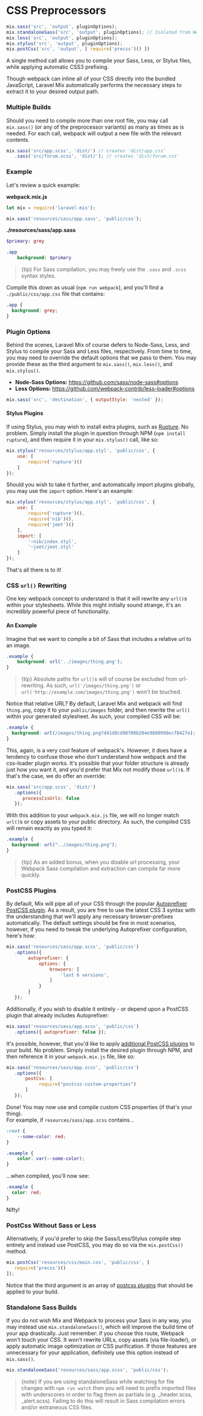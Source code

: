 # CSS Preprocessors

```js
mix.sass('src', 'output', pluginOptions);
mix.standaloneSass('src', 'output', pluginOptions); // Isolated from Webpack build.
mix.less('src', 'output', pluginOptions);
mix.stylus('src', 'output', pluginOptions);
mix.postCss('src', 'output', [ require('precss')() ])
```

A single method call allows you to compile your Sass, Less, or Stylus files, while applying automatic CSS3 prefixing.

Though webpack can inline all of your CSS directly into the bundled JavaScript, Laravel Mix automatically performs the necessary steps to extract it to your desired output path.

### Multiple Builds

Should you need to compile more than one root file, you may call `mix.sass()` (or any of the preprocessor variants) as many as times as is needed. For each call, webpack will output a new file with the relevant contents.

```js
mix.sass('src/app.scss', 'dist/') // creates 'dist/app.css'
   .sass('src/forum.scss', 'dist/'); // creates 'dist/forum.css'
```

### Example

Let's review a quick example:

**webpack.mix.js**

```js
let mix = require('laravel-mix');

mix.sass('resources/sass/app.sass', 'public/css');
```

**./resources/sass/app.sass**

```sass
$primary: grey

.app
    background: $primary
```

> {tip} For Sass compilation, you may freely use the `.sass` and `.scss` syntax styles.

Compile this down as usual \(`npm run webpack`\), and you'll find a `./public/css/app.css` file that contains:

```css
.app {
  background: grey;
}
```

### Plugin Options

Behind the scenes, Laravel Mix of course defers to Node-Sass, Less, and Stylus to compile your Sass and Less files, respectively. From time to time, you may need to override the default options that we pass to them. You may provide these as the third argument to `mix.sass()`, `mix.less()`, and `mix.stylus()`.

- **Node-Sass Options:** https://github.com/sass/node-sass#options
- **Less Options:** https://github.com/webpack-contrib/less-loader#options

```js
mix.sass('src', 'destination', { outputStyle: 'nested' });
```

#### Stylus Plugins

If using Stylus, you may wish to install extra plugins, such as [Rupture](https://github.com/jescalan/rupture). No problem. Simply install the plugin in question through NPM (`npm install rupture`), and then require it in your `mix.stylus()` call, like so:

```js
mix.stylus('resources/stylus/app.styl', 'public/css', {
    use: [
        require('rupture')()
    ]
});
```

Should you wish to take it further, and automatically import plugins globally, you may use the `import` option. Here's an example:

```js
mix.stylus('resources/stylus/app.styl', 'public/css', {
    use: [
        require('rupture')(),
        require('nib')(),
        require('jeet')()
    ],
    import: [
        '~nib/index.styl',
        '~jeet/jeet.styl'
    ]
});
```

That's all there is to it!


### CSS `url()` Rewriting

One key webpack concept to understand is that it will rewrite any `url()`s within your stylesheets. While this might initially sound strange, it's an incredibly powerful piece of functionality.

#### An Example

Imagine that we want to compile a bit of Sass that includes a relative url to an image.

```scss
.example {
    background: url('../images/thing.png');
}
```

> {tip} Absolute paths for `url()`s will of course be excluded from url-rewriting. As such, `url('/images/thing.png')` or `url('http://example.com/images/thing.png')` won't be touched.

Notice that relative URL? By default, Laravel Mix and webpack will find `thing.png`, copy it to your `public/images` folder, and then rewrite the `url()` within your generated stylesheet. As such, your compiled CSS will be:

```css
.example {
  background: url(/images/thing.png?d41d8cd98f00b204e9800998ecf8427e);
}
```

This, again, is a very cool feature of webpack's. However, it does have a tendency to confuse those who don't understand how webpack and the css-loader plugin works. It's possible that your folder structure is already just how you want it, and you'd prefer that Mix not modify those `url()`s. If that's the case, we do offer an override:

```js
mix.sass('src/app.scss', 'dist/')
   .options({
      processCssUrls: false
   });
```

With this addition to your `webpack.mix.js` file, we will no longer match `url()`s or copy assets to your public directory. As such, the compiled CSS will remain exactly as you typed it:

```css
.example {
  background: url("../images/thing.png");
}
```

> {tip} As an added bonus, when you disable url processing, your Webpack Sass compilation and extraction can compile far more quickly.

### PostCSS Plugins

By default, Mix will pipe all of your CSS through the popular [Autoprefixer PostCSS plugin](https://github.com/postcss/autoprefixer). As a result, you are free to use the latest CSS 3 syntax with the understanding that we'll apply any necessary browser-prefixes automatically. The default settings should be fine in most scenarios, however, if you need to tweak the underlying Autoprefixer configuration, here's how:

```js
mix.sass('resources/sass/app.scss', 'public/css')
   .options({
        autoprefixer: {
            options: {
                browsers: [
                    'last 6 versions',
                ]
            }
        }
   });
```

Additionally, if you wish to disable it entirely - or depend upon a PostCSS plugin that already includes Autoprefixer:

```js
mix.sass('resources/sass/app.scss', 'public/css')
   .options({ autoprefixer: false });
```

It's possible, however, that you'd like to apply [additional PostCSS plugins](https://github.com/postcss/postcss/blob/master/docs/plugins.md) to your build. No problem. Simply install the desired plugin through NPM, and then reference it in your `webpack.mix.js` file, like so:

```js
mix.sass('resources/sass/app.scss', 'public/css')
   .options({
       postCss: [
            require("postcss-custom-properties")
       ]
   });
```

Done! You may now use and compile custom CSS properties (if that's your thing).  
For example, if `resources/sass/app.scss` contains...

```css
:root {
    --some-color: red;
}

.example {
    color: var(--some-color);
}
```

...when compiled, you'll now see:

```css
.example {
  color: red;
}
```

Nifty!

### PostCss Without Sass or Less

Alternatively, if you'd prefer to skip the Sass/Less/Stylus compile step entirely and instead use PostCSS, you may do so via the `mix.postCss()` method.

```js
mix.postCss('resources/css/main.css', 'public/css', [
   require('precss')()
]);
```

Notice that the third argument is an array of [postcss plugins](https://github.com/postcss/postcss#plugins) that should be applied to your build.

### Standalone Sass Builds

If you do not wish Mix and Webpack to process your Sass in any way, you may instead use `mix.standaloneSass()`, which will improve the build time of your app drastically. Just remember: if you choose this route, Webpack won't touch your CSS. It won't rewrite URLs, copy assets (via file-loader), or apply automatic image optimization or CSS purification. If those features are unnecessary for your application, definitely use this option instead of `mix.sass()`.

```js
mix.standaloneSass('resources/sass/app.scss', 'public/css');
```

> {note} If you are using standaloneSass while watching for file changes with `npm run watch` then you will need to prefix imported files with underscores in order to flag them as partials (e.g. _header.scss, _alert.scss). Failing to do this will result in Sass compilation errors and/or extraneous CSS files.
